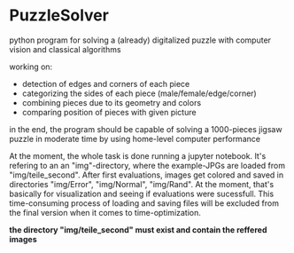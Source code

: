 # PuzzleSolver
python program for solving a (already) digitalized puzzle with computer vision and classical algorithms

working on:
- detection of edges and corners of each piece
- categorizing the sides of each piece (male/female/edge/corner)
- combining pieces due to its geometry and colors
- comparing position of pieces with given picture

in the end, the program should be capable of solving a 1000-pieces jigsaw puzzle in moderate time by using home-level computer performance

At the moment, the whole task is done running a jupyter notebook.
It's refering to an an "img"-directory, where the example-JPGs are loaded from "img/teile_second". After first evaluations, images get colored and saved in directories "img/Error", "img/Normal", "img/Rand". At the moment, that's basically for visualization and seeing if evaluations were sucessfull.
This time-consuming process of loading and saving files will be excluded from the final version when it comes to time-optimization.

**the directory "img/teile_second" must exist and contain the reffered images**
